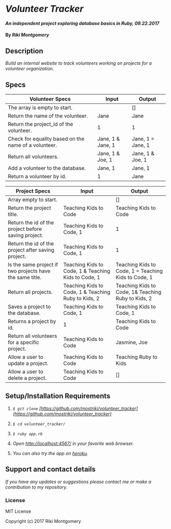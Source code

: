 # _Volunteer Tracker_

#### _An independent project exploring database basics in Ruby, 09.22.2017_

#### By _Riki Montgomery_

## Description

_Build an internal website to track volunteers working on projects for a volunteer organization._

## Specs
| Volunteer Specs                                          | Input             | Output            |
|------------------------------------------------------|-------------------|-------------------|
| The array is empty to start.                         |                   | []                |
| Return the name of the volunteer.                    | Jane              | Jane              |
| Return the project_id of the volunteer.              | 1                 | 1                 |
| Check for equality based on the name of a volunteer. | Jane, 1 & Jane, 1 | Jane, 1 = Jane, 1 |
| Return all volunteers.                               | Jane, 1 & Joe, 1  | Jane, 1 & Joe, 1  |
| Add a volunteer to the database.                     | Jane, 1           | Jane, 1           |
| Return a volunteer by id.                            | 1                 | Jane              |

| Project Specs                                            | Input                                               | Output                                              |
|----------------------------------------------------------|-----------------------------------------------------|-----------------------------------------------------|
| Array empty to start.                                    |                                                     | []                                                  |
| Return the project title.                                | Teaching Kids to Code                               | Teaching Kids to Code                               |
| Return the id of the project before saving project.      | Teaching Kids to Code, 1                            | 1                                                   |
| Return the id of the project after saving project.       | Teaching Kids to Code, 1                            | 1                                                   |
| Is the same project if two projects have the same title. | Teaching Kids to Code, 1 & Teaching Kids to Code, 1 | Teaching Kids to Code, 1 = Teaching Kids to Code, 1 |
| Return all projects.                                     | Teaching Kids to Code, 1 & Teaching Ruby to Kids, 2 | Teaching Kids to Code, 1& Teaching Ruby to Kids, 2  |
| Saves a project to the database.                         | Teaching Kids to Code, 1                            | Teaching Kids to Code, 1                            |
| Returns a project by id.                                 | 1                                                   | Teaching Kids to Code                               |
| Return all volunteers for a specific project.            | Teaching Kids to Code                               | Jasmine, Joe                                        |
| Allow a user to update a project.                        | Teaching Kids to Code                               | Teaching Ruby to Kids                               |
| Allow a user to delete a project.                        | Teaching Kids to Code                               | []                                                  |

## Setup/Installation Requirements

1. _`$ git clone` [https://github.com/mostriki/volunteer_tracker](https://github.com/mostriki/volunteer_tracker)_

2. _`$ cd volunteer_tracker/`_

3. _`$ ruby app.rb`_

4. _Open [http://localhost:4567/](http://localhost:4567/) in your favorite web browser._

5. _You can also try the app on [heroku](https://...com/)._

## Support and contact details

_If you have any updates or suggestions please contact me or make a contribution to my repository._

### License

MIT License

Copyright (c) 2017 Riki Montgomery
